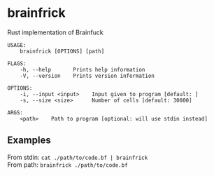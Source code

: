 # brainfrick
Rust implementation of Brainfuck
```
USAGE:
    brainfrick [OPTIONS] [path]

FLAGS:
    -h, --help       Prints help information
    -V, --version    Prints version information

OPTIONS:
    -i, --input <input>    Input given to program [default: ]
    -s, --size <size>      Number of cells [default: 30000]

ARGS:
    <path>    Path to program [optional: will use stdin instead]
```
## Examples
From stdin: `cat ./path/to/code.bf | brainfrick`\
From path:  `brainfrick ./path/to/code.bf`
